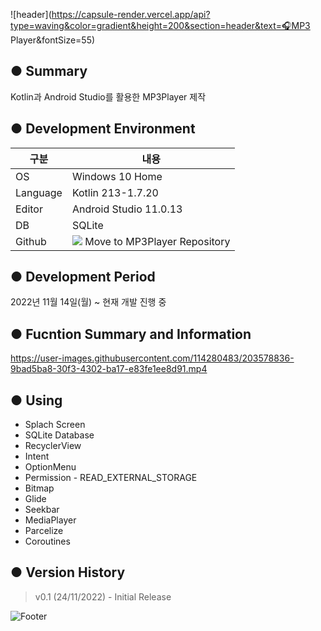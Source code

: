 ![header](https://capsule-render.vercel.app/api?type=waving&color=gradient&height=200&section=header&text=🎧MP3 Player&fontSize=55)

● Summary
---------------------------
Kotlin과 Android Studio를 활용한 MP3Player 제작


● Development Environment
-------------
|구분|내용|
|---|------------------|
|OS|Windows 10 Home|
|Language|Kotlin 213-1.7.20|
|Editor|Android Studio 11.0.13|
|DB|SQLite|
|Github|<a href="https://github.com/chaeun2066/MP3Player"><img src="https://img.shields.io/badge/Github-F05032?style=flat-square&logo=github&logoColor=white"/></a> Move to MP3Player Repository|


● Development Period
----------------
2022년 11월 14일(월) ~ 현재 개발 진행 중


● Fucntion Summary and Information
-------------
https://user-images.githubusercontent.com/114280483/203578836-9bad5ba8-30f3-4302-ba17-e83fe1ee8d91.mp4

● Using
-------------
+ Splach Screen
+ SQLite Database
+ RecyclerView
+ Intent
+ OptionMenu
+ Permission - READ_EXTERNAL_STORAGE
+ Bitmap
+ Glide
+ Seekbar
+ MediaPlayer
+ Parcelize
+ Coroutines

● Version History
-------------
> v0.1 (24/11/2022) - Initial Release

![Footer](https://capsule-render.vercel.app/api?type=waving&color=gradient&height=200&section=footer)
